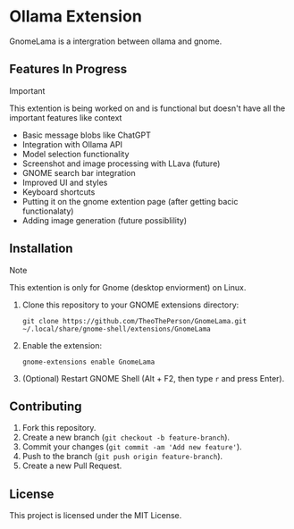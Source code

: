# Ollama Extension

GnomeLama is a intergration between ollama and gnome.

## Features In Progress

> [!Important]
> This extention is being worked on and is functional but doesn't have all the important features like context

- Basic message blobs like ChatGPT
- Integration with Ollama API
- Model selection functionality
- Screenshot and image processing with LLava (future)
- GNOME search bar integration
- Improved UI and styles
- Keyboard shortcuts
- Putting it on the gnome extention page (after getting bacic functionalaty)
- Adding image generation (future possiblility)

## Installation

> [!NOTE]
> This extention is only for Gnome (desktop enviorment) on Linux.

1. Clone this repository to your GNOME extensions directory:
    ```
    git clone https://github.com/TheoThePerson/GnomeLama.git ~/.local/share/gnome-shell/extensions/GnomeLama
    ```
2. Enable the extension:
    ```
    gnome-extensions enable GnomeLama
    ```
3. (Optional) Restart GNOME Shell (Alt + F2, then type `r` and press Enter).

## Contributing

1. Fork this repository.
2. Create a new branch (`git checkout -b feature-branch`).
3. Commit your changes (`git commit -am 'Add new feature'`).
4. Push to the branch (`git push origin feature-branch`).
5. Create a new Pull Request.

## License

This project is licensed under the MIT License.
